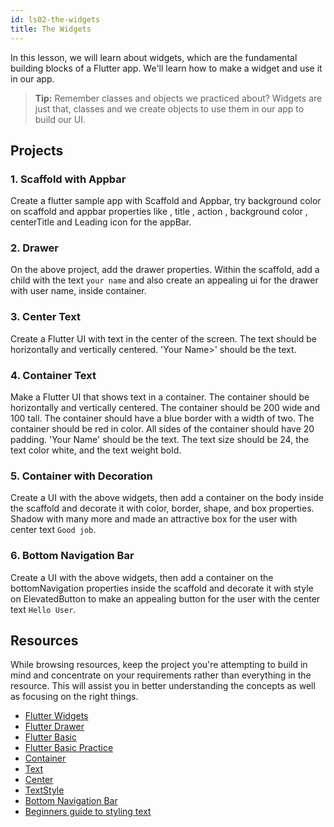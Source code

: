 ```yaml
---
id: ls02-the-widgets
title: The Widgets
---
```


In this lesson, we will learn about widgets, which are the fundamental building blocks of a Flutter app. We'll learn how to make a widget and use it in our app.

> **Tip:** Remember classes and objects we practiced about? Widgets are just that, classes and we create objects to use them in our app to build our UI.

## Projects

### 1. Scaffold with Appbar

Create a flutter sample app with Scaffold and Appbar, try background color on scaffold and appbar properties like , title , action , background color , centerTitle and Leading icon for the appBar.

### 2. Drawer

On the above project, add the drawer properties. Within the scaffold, add a child with the text `your name` and also create an appealing ui for the drawer with user name, inside container.

### 3. Center Text

Create a Flutter UI with text in the center of the screen. The text should be horizontally and vertically centered. 'Your Name>' should be the text.

### 4. Container Text

Make a Flutter UI that shows text in a container. The container should be horizontally and vertically centered. The container should be 200 wide and 100 tall. The container should have a blue border with a width of two. The container should be red in color. All sides of the container should have 20 padding. 'Your Name' should be the text. The text size should be 24, the text color white, and the text weight bold.

### 5. Container with Decoration

Create a UI with the above widgets, then add a container on the body inside the scaffold and decorate it with color, border, shape, and box properties. Shadow with many more and made an attractive box for the user with center text `Good job`.

### 6. Bottom Navigation Bar

Create a UI with the above widgets, then add a container on the bottomNavigation properties inside the scaffold and decorate it with style on ElevatedButton to make an appealing button for the user with the center text `Hello User`.

## Resources

While browsing resources, keep the project you're attempting to build in mind and concentrate on your requirements rather than everything in the resource. This will assist you in better understanding the concepts as well as focusing on the right things.

- [Flutter Widgets](https://docs.flutter.dev/development/ui/widgets-intro)
- [Flutter Drawer](https://www.fluttercampus.com/tutorial/11/flutter-drawer/)
- [Flutter Basic](https://docs.flutter.dev/development/ui/widgets/basics)
- [Flutter Basic Practice](https://medium.com/flutter-community/flutter-basic-widgets-349e24140453)
- [Container](https://api.flutter.dev/flutter/widgets/Container-class.html)
- [Text](https://api.flutter.dev/flutter/widgets/Text-class.html)
- [Center](https://api.flutter.dev/flutter/widgets/Center-class.html)
- [TextStyle](https://api.flutter.dev/flutter/painting/TextStyle-class.html)
- [Bottom Navigation Bar](https://api.flutter.dev/flutter/material/BottomNavigationBar-class.html)
- [Beginners guide to styling text](https://medium.com/flutter-community/beginners-guide-to-text-styling-in-flutter-3939085d6607)
